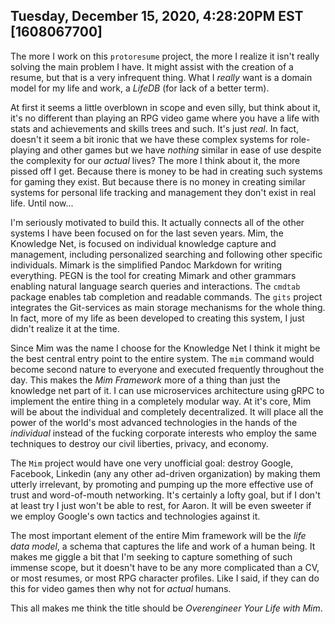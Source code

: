 ## Tuesday, December 15, 2020, 4:28:20PM EST [1608067700]

The more I work on this `protoresume` project, the more I realize it
isn't really solving the main problem I have. It might assist with the
creation of a resume, but that is a very infrequent thing. What I
*really* want is a domain model for my life and work, a *LifeDB* (for
lack of a better term).

At first it seems a little overblown in scope and even silly, but think
about it, it's no different than playing an RPG video game where you
have a life with stats and achievements and skills trees and such. It's
just *real*. In fact, doesn't it seem a bit ironic that we have these
complex systems for role-playing and other games but we have *nothing*
similar in ease of use despite the complexity for our *actual* lives?
The more I think about it, the more pissed off I get. Because there is
money to be had in creating such systems for gaming they exist. But
because there is no money in creating similar systems for personal life
tracking and management they don't exist in real life. Until now...

I'm seriously motivated to build this. It actually connects all of the
other systems I have been focused on for the last seven years. Mim, the
Knowledge Net, is focused on individual knowledge capture and
management, including personalized searching and following other
specific individuals. Mimark is the simplified Pandoc Markdown for
writing everything. PEGN is the tool for creating Mimark and other
grammars enabling natural language search queries and interactions. The
`cmdtab` package enables tab completion and readable commands. The
`gits` project integrates the Git-services as main storage mechanisms
for the whole thing. In fact, more of my life as been developed to
creating this system, I just didn't realize it at the time.

Since Mim was the name I choose for the Knowledge Net I think it might
be the best central entry point to the entire system. The `mim` command
would become second nature to everyone and executed frequently
throughout the day. This makes the *Mim Framework* more of a thing than
just the knowledge net part of it. I can use microservices architecture
using gRPC to implement the entire thing in a completely modular way. At
it's core, Mim will be about the individual and completely
decentralized. It will place all the power of the world's most advanced
technologies in the hands of the *individual* instead of the fucking
corporate interests who employ the same techniques to destroy our civil
liberties, privacy, and economy. 

The `Mim` project would have one very unofficial goal: destroy Google,
Facebook, Linkedin (any any other ad-driven organization) by making them
utterly irrelevant, by promoting and pumping up the more effective use
of trust and word-of-mouth networking. It's certainly a lofty goal, but
if I don't at least try I just won't be able to rest, for Aaron. It will
be even sweeter if we employ Google's own tactics and technologies
against it.

The most important element of the entire Mim framework will be the *life
data model*, a schema that captures the life and work of a human being.
It makes me giggle a bit that I'm seeking to capture something of such
immense scope, but it doesn't have to be any more complicated than a CV,
or most resumes, or most RPG character profiles. Like I said, if they
can do this for video games then why not for *actual* humans. 

This all makes me think the title should be *Overengineer Your Life with
Mim*.

